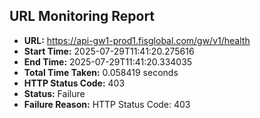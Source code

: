 ## URL Monitoring Report

- **URL:** https://api-gw1-prod1.fisglobal.com/gw/v1/health
- **Start Time:** 2025-07-29T11:41:20.275616
- **End Time:** 2025-07-29T11:41:20.334035
- **Total Time Taken:** 0.058419 seconds
- **HTTP Status Code:** 403
- **Status:** Failure
- **Failure Reason:** HTTP Status Code: 403
